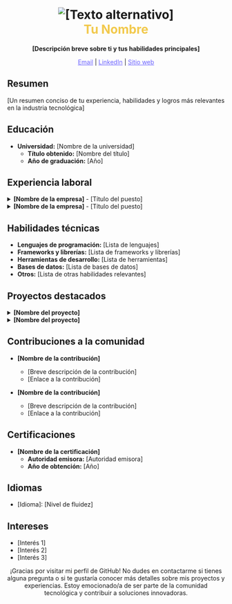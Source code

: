 <h1 align="center">
  <img src="[Enlace a tu logo o imagen personalizada]" alt="[Texto alternativo]"><br>
  <span style="color:#F2C94C">Tu Nombre</span>
</h1>

<p align="center">
  <b>[Descripción breve sobre ti y tus habilidades principales]</b>
</p>

<p align="center">
  <a href="mailto:[tu correo electrónico]" style="color:#6C63FF">Email</a> |
  <a href="[Enlace a tu perfil de LinkedIn]" style="color:#6C63FF">LinkedIn</a> |
  <a href="[Enlace a tu sitio web personal o portafolio]" style="color:#6C63FF">Sitio web</a>
</p>

## Resumen

[Un resumen conciso de tu experiencia, habilidades y logros más relevantes en la industria tecnológica]

## Educación

- **Universidad:** [Nombre de la universidad]
  - **Título obtenido:** [Nombre del título]
  - **Año de graduación:** [Año]

## Experiencia laboral

<details>
  <summary><b>[Nombre de la empresa]</b> - [Título del puesto]</summary>

  - **Fecha de inicio:** [Fecha de inicio]
  - **Fecha de finalización:** [Fecha de finalización]
  - **Ubicación:** [Ubicación]

  [Descripción de tus responsabilidades y logros clave en el puesto]
</details>

<details>
  <summary><b>[Nombre de la empresa]</b> - [Título del puesto]</summary>

  - **Fecha de inicio:** [Fecha de inicio]
  - **Fecha de finalización:** [Fecha de finalización]
  - **Ubicación:** [Ubicación]

  [Descripción de tus responsabilidades y logros clave en el puesto]
</details>

## Habilidades técnicas

- **Lenguajes de programación:** [Lista de lenguajes]
- **Frameworks y librerías:** [Lista de frameworks y librerías]
- **Herramientas de desarrollo:** [Lista de herramientas]
- **Bases de datos:** [Lista de bases de datos]
- **Otros:** [Lista de otras habilidades relevantes]

## Proyectos destacados

<details>
  <summary><b>[Nombre del proyecto]</b></summary>

  [Breve descripción del proyecto]
  - [Enlace al proyecto o repositorio]
</details>

<details>
  <summary><b>[Nombre del proyecto]</b></summary>

  [Breve descripción del proyecto]
  - [Enlace al proyecto o repositorio]
</details>

## Contribuciones a la comunidad

- **[Nombre de la contribución]**
  - [Breve descripción de la contribución]
  - [Enlace a la contribución]

- **[Nombre de la contribución]**
  - [Breve descripción de la contribución]
  - [Enlace a la contribución]

## Certificaciones

- **[Nombre de la certificación]**
  - **Autoridad emisora:** [Autoridad emisora]
  - **Año de obtención:** [Año]

## Idiomas

- [Idioma]: [Nivel de fluidez]

## Intereses

- [Interés 1]
- [Interés 2]
- [Interés 3]

<p align="center">
  ¡Gracias por visitar mi perfil de GitHub! No dudes en contactarme si tienes alguna pregunta o si te gustaría conocer más detalles sobre mis proyectos y experiencias. Estoy emocionado/a de ser parte de la comunidad tecnológica y contribuir a soluciones innovadoras.
</p> 
